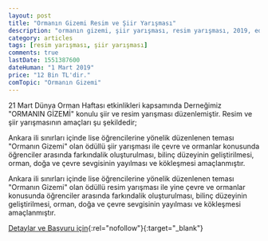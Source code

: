 ```yaml
---
layout: post
title: "Ormanın Gizemi Resim ve Şiir Yarışması"
description: "ormanın gizemi, şiir yarışması, resim yarışması, 2019, edebiyat yarışması, türkiye ormancılar derneği"
category: articles
tags: [resim yarışması, şiir yarışması]
comments: true
lastDate: 1551387600
dateHuman: "1 Mart 2019"
price: "12 Bin TL'dir."
comTopic: "Ormanın Gizemi"
---
```


21 Mart Dünya Orman Haftası etkinlikleri kapsamında Derneğimiz "ORMANIN GİZEMİ" konulu şiir ve resim yarışması düzenlemiştir. Resim ve şiir yarışmasının amaçları şu şekildedir;

Ankara ili sınırları içinde lise öğrencilerine yönelik düzenlenen teması "Ormanın Gizemi" olan ödüllü şiir yarışması ile çevre ve ormanlar konusunda öğrenciler arasında farkındalik oluşturulması, bilinç düzeyinin geliştirilmesi, orman, doğa ve çevre sevgisinin yayılması ve kökleşmesi amaçlanmıştır.

Ankara ili sınırları içinde lise öğrencilerine yönelik düzenlenen teması "Ormanın Gizemi" olan ödüllü resim yarışması ile yine çevre ve ormanlar konusunda öğrenciler arasında farkındalik oluşturulması, bilinç düzeyinin geliştirilmesi, orman, doğa ve çevre sevgisinin yayılması ve kökleşmesi amaçlanmıştır.


[Detaylar ve Başvuru için](http://prosds.istiklalyolu.com/sartname-2/sartname/?utm_source=edebiyatyarismalari.com&utm_medium=affiliate){:rel="nofollow"}{:target="_blank"}